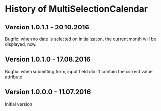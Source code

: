 # History of MultiSelectionCalendar
## Version 1.0.1.1 - 20.10.2016
Bugfix: when no date is selected on initialization, the current month will be displayed, now.

## Version 1.0.1.0 - 17.08.2016
Bugfix: when submitting form, input field didn't contain the correct value attribute.

## Version 1.0.0.0 - 11.07.2016
Initial version